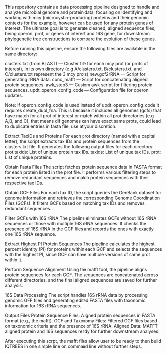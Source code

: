 This repository contains a data processing pipeline designed to handle and analyze microbial genome and protein data, focusing on identifying and working with mcy (microcystin-producing) proteins and their genomic contexts for the example, however can be used for any protein genes of interest.  The ultimate goal is to generate cleaned, aligned sequence files, being operon, prot, or genes of interest and 16S gene, for downstream phylogenetic tree constructions to compare the evolution of these genes.


Before running this pipeline, ensure the following files are available in the same directory:

clusters.txt (from BLAST) — Cluster file for each mcy prot (or prots of interest), in its own directory (e.g A/clusters.txt, B/clusters.txt, and C/clusters.txt represent the 3 mcy prots)
new.gcf2rRNA — Script for generating rRNA data.
conc_mafft — Script for concatenating aligned protein sequences.
awk_step3 — Custom awk script for filtering protein sequences.
updt_operon_config_code — Configuration file for operon updates. 

Note: If operon_config_code is used instead of updt_operon_config_code it requires create_dupl_fna. This is because it includes all genomes (gcfs) that have match for all prot of interest or match within all prot directories (e.g A,B, and C), that means dif genomes can have exact same prots, could lead to duplicate entries in fasta file, use at your discretion.

Extract TaxIDs and Proteins
For each prot directory (named with a capital letter), the script extracts tax IDs and protein sequences from the clusters.txt file. It generates the following output files for each directory:
prot.taxids: List of unique protein tax IDs.
taxids: List of unique tax IDs.
prot: List of unique proteins.

Obtain Fasta Files
The script fetches protein sequence data in FASTA format for each protein listed in the prot file. It performs various filtering steps to remove redundant sequences and match protein sequences with their respective tax IDs.

Obtain GCF Files
For each tax ID, the script queries the GenBank dataset for genome information and retrieves the corresponding Genome Coordination Files (GCFs). It filters GCFs based on matching tax IDs and removes redundant sequences.

Filter GCFs with 16S rRNA
The pipeline eliminates GCFs without 16S rRNA sequences or those with multiple 16S rRNA sequences. It checks the presence of 16S rRNA in the GCF files and records the ones with exactly one 16S rRNA sequence.

Extract Highest PI Protein Sequences
The pipeline calculates the highest percent identity (PI) for proteins within each GCF and selects the sequences with the highest PI, since GCF can have multiple versions of same prot within it.

Perform Sequence Alignment
Using the mafft tool, the pipeline aligns protein sequences for each GCF. The sequences are concatenated across different directories, and the final aligned sequences are saved for further analysis.

16S Data Processing
The script handles 16S rRNA data by processing genomic GFF files and generating edited FASTA files with taxonomic information for 16S rRNA sequences.

Output Files
Protein Sequence Files: Aligned protein sequences in FASTA format (e.g., the.mafft).
GCF and Taxonomy Files: Filtered GCF files based on taxonomic criteria and the presence of 16S rRNA.
Aligned Data: MAFFT-aligned protein and 16S sequences ready for further downstream analyses.

After executing this scrpt, the mafft files allow user to be ready to then build IQTREES in one simple line on command line without further steps.
